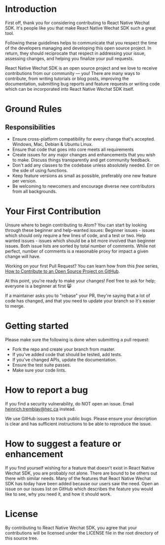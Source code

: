 # Introduction

First off, thank you for considering contributing to React Native Wechat SDK. It's people like you that make React Native Wechat SDK such a great tool.

Following these guidelines helps to communicate that you respect the time of the developers managing and developing this open source project. In return, they should reciprocate that respect in addressing your issue, assessing changes, and helping you finalize your pull requests.

React Native Wechat SDK is an open source project and we love to receive contributions from our community — you! There are many ways to contribute, from writing tutorials or blog posts, improving the documentation, submitting bug reports and feature requests or writing code which can be incorporated into React Native Wechat SDK itself.

# Ground Rules

## Responsibilities
  * Ensure cross-platform compatibility for every change that's accepted. Windows, Mac, Debian & Ubuntu Linux.
  * Ensure that code that goes into core meets all requirements
  * Create issues for any major changes and enhancements that you wish to make. Discuss things transparently and get community feedback.
  * Don't add any classes to the codebase unless absolutely needed. Err on the side of using functions.
  * Keep feature versions as small as possible, preferably one new feature per version.
  * Be welcoming to newcomers and encourage diverse new contributors from all backgrounds.

# Your First Contribution
Unsure where to begin contributing to Atom? You can start by looking through these beginner and help-wanted issues:
Beginner issues - issues which should only require a few lines of code, and a test or two.
Help wanted issues - issues which should be a bit more involved than beginner issues.
Both issue lists are sorted by total number of comments. While not perfect, number of comments is a reasonable proxy for impact a given change will have.


Working on your first Pull Request? You can learn how from this *free* series, [How to Contribute to an Open Source Project on GitHub](https://egghead.io/series/how-to-contribute-to-an-open-source-project-on-github).


At this point, you're ready to make your changes! Feel free to ask for help; everyone is a beginner at first :smile_cat:

If a maintainer asks you to "rebase" your PR, they're saying that a lot of code has changed, and that you need to update your branch so it's easier to merge.

# Getting started
Please make sure the following is done when submitting a pull request:

  * Fork the repo and create your branch from master.
  * If you've added code that should be tested, add tests.
  * If you've changed APIs, update the documentation.
  * Ensure the test suite passes.
  * Make sure your code lints.

# How to report a bug
If you find a security vulnerability, do NOT open an issue. Email heinrich.tremblay@hec.ca instead.

We use GitHub issues to track public bugs. Please ensure your description is clear and has sufficient instructions to be able to reproduce the issue.


# How to suggest a feature or enhancement

If you find yourself wishing for a feature that doesn't exist in React Native Wechat SDK, you are probably not alone. There are bound to be others out there with similar needs. Many of the features that React Native Wechat SDK has today have been added because our users saw the need. Open an issue on our issues list on GitHub which describes the feature you would like to see, why you need it, and how it should work.

# License
By contributing to React Native Wechat SDK, you agree that your contributions will be licensed under the LICENSE file in the root directory of this source tree.
